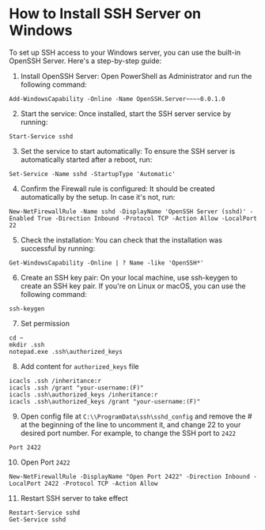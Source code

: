 # How to Install SSH Server on Windows

To set up SSH access to your Windows server, you can use the built-in OpenSSH Server. Here's a step-by-step guide:

1. Install OpenSSH Server: Open PowerShell as Administrator and run the following command:

```
Add-WindowsCapability -Online -Name OpenSSH.Server~~~~0.0.1.0
```

2. Start the service: Once installed, start the SSH server service by running:

```
Start-Service sshd
```

3. Set the service to start automatically: To ensure the SSH server is automatically started after a reboot, run:

```
Set-Service -Name sshd -StartupType 'Automatic'
```

4. Confirm the Firewall rule is configured: It should be created automatically by the setup. In case it's not, run:

```
New-NetFirewallRule -Name sshd -DisplayName 'OpenSSH Server (sshd)' -Enabled True -Direction Inbound -Protocol TCP -Action Allow -LocalPort 22
```

5. Check the installation: You can check that the installation was successful by running:

```
Get-WindowsCapability -Online | ? Name -like 'OpenSSH*'
```

6. Create an SSH key pair: On your local machine, use ssh-keygen to create an SSH key pair. If you're on Linux or macOS, you can use the following command:

```
ssh-keygen
```

7. Set permission

```
cd ~
mkdir .ssh
notepad.exe .ssh\authorized_keys
```

8. Add content for `authorized_keys` file

```
icacls .ssh /inheritance:r
icacls .ssh /grant "your-username:(F)"
icacls .ssh\authorized_keys /inheritance:r
icacls .ssh\authorized_keys /grant "your-username:(F)"
```

9. Open config file at `C:\\ProgramData\ssh\sshd_config` and remove the # at the beginning of the line to uncomment it, and change 22 to your desired port number. For example, to change the SSH port to `2422`

```
Port 2422
```

10. Open Port `2422`

```
New-NetFirewallRule -DisplayName "Open Port 2422" -Direction Inbound -LocalPort 2422 -Protocol TCP -Action Allow
```

11. Restart SSH server to take effect

```
Restart-Service sshd
Get-Service sshd
```




